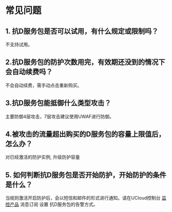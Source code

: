 # 常见问题

## 1. 抗D服务包是否可以试用，有什么规定或限制吗？

不支持试用。

## 2.抗D服务包的防护次数用完，有效期还没到的情况下会自动续费吗？

不会自动续费，需手动点击重新购买。

##  3.抗D服务包能抵御什么类型攻击？

主要防御4层攻击，7层攻击建议使用UWAF进行防御。

## 4.被攻击的流量超出购买的D服务包的容量上限值后，怎么办？

对已经激活的防护实例,  升级防护容量

## 5. 如何判断抗D服务包是否开始防护，开始防护的条件是什么？

当规则激活开启防护后，会以短信和邮件的形式进行通知。请在UCloud控制台 [监控产品](https://console.ucloud.cn/umon/) 消息订阅 设置 抗D服务包的告警方式。
